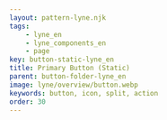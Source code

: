 ```yaml
---
layout: pattern-lyne.njk
tags: 
    - lyne_en
    - lyne_components_en
    - page
key: button-static-lyne_en
title: Primary Button (Static)
parent: button-folder-lyne_en
image: lyne/overview/button.webp
keywords: button, icon, split, action
order: 30
---
```

